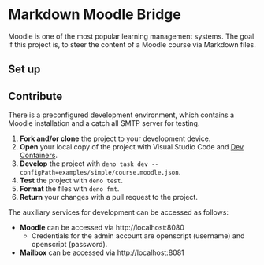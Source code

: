 # Markdown Moodle Bridge

Moodle is one of the most popular learning management systems. The goal if this
project is, to steer the content of a Moodle course via Markdown files.

## Set up

<!-- TODO -->

## Contribute

There is a preconfigured development environment, which contains a Moodle
installation and a catch all SMTP server for testing.

1. **Fork and/or clone** the project to your development device.
1. **Open** your local copy of the project with Visual Studio Code and
   [Dev Containers](https://marketplace.visualstudio.com/items?itemName=ms-vscode-remote.remote-containers).
1. **Develop** the project with
   `deno task dev --configPath=examples/simple/course.moodle.json`.
1. **Test** the project with `deno test`.
1. **Format** the files with `deno fmt`.
1. **Return** your changes with a pull request to the project.

The auxiliary services for development can be accessed as follows:

- **Moodle** can be accessed via http://localhost:8080
  - Credentials for the admin account are openscript (username) and openscript
    (password).
- **Mailbox** can be accessed via http://localhost:8081

